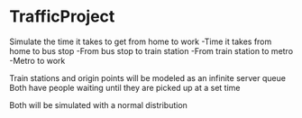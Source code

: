# TrafficProject

Simulate the time it takes to get from home to work
-Time it takes from home to bus stop
-From bus stop to train station
-From train station to metro
-Metro to work

Train stations and origin points will be modeled as an infinite server queue
Both have people waiting until they are picked up at a set time

Both will be simulated with a normal distribution
